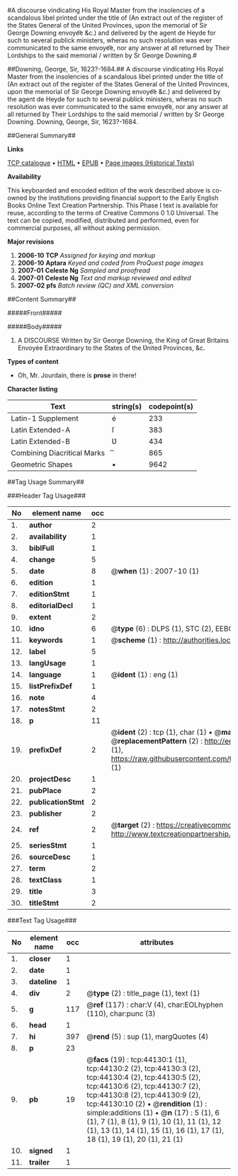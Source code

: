 #A discourse vindicating His Royal Master from the insolencies of a scandalous libel printed under the title of (An extract out of the register of the States General of the United Provinces, upon the memorial of Sir George Downing envoye͡e &c.) and delivered by the agent de Heyde for such to several publick ministers, wheras no such resolution was ever communicated to the same envoye͡e, nor any answer at all returned by Their Lordships to the said memorial / written by Sr George Downing.#

##Downing, George, Sir, 1623?-1684.##
A discourse vindicating His Royal Master from the insolencies of a scandalous libel printed under the title of (An extract out of the register of the States General of the United Provinces, upon the memorial of Sir George Downing envoye͡e &c.) and delivered by the agent de Heyde for such to several publick ministers, wheras no such resolution was ever communicated to the same envoye͡e, nor any answer at all returned by Their Lordships to the said memorial / written by Sr George Downing.
Downing, George, Sir, 1623?-1684.

##General Summary##

**Links**

[TCP catalogue](http://www.ota.ox.ac.uk/tcp/)  • 
[HTML](http://tei.it.ox.ac.uk/tcp/Texts-HTML/free/A36/A36496.html)  • 
[EPUB](http://tei.it.ox.ac.uk/tcp/Texts-EPUB/free/A36/A36496.epub) • 
[Page images (Historical Texts)](https://data.historicaltexts.jisc.ac.uk/view?pubId=eebo-09808342e&pageId=eebo-09808342e-44130-1)

**Availability**

This keyboarded and encoded edition of the
	       work described above is co-owned by the institutions
	       providing financial support to the Early English Books
	       Online Text Creation Partnership. This Phase I text is
	       available for reuse, according to the terms of Creative
	       Commons 0 1.0 Universal. The text can be copied,
	       modified, distributed and performed, even for
	       commercial purposes, all without asking permission.

**Major revisions**

1. __2006-10__ __TCP__ *Assigned for keying and markup*
1. __2006-10__ __Aptara__ *Keyed and coded from ProQuest page images*
1. __2007-01__ __Celeste Ng__ *Sampled and proofread*
1. __2007-01__ __Celeste Ng__ *Text and markup reviewed and edited*
1. __2007-02__ __pfs__ *Batch review (QC) and XML conversion*

##Content Summary##

#####Front#####

#####Body#####

1. A
DISCOURSE
Written by
Sir George Downing, the King of Great
Britains Envoyée Extraordinary to the
States of the Ʋnited Provinces, &c.

**Types of content**

  * Oh, Mr. Jourdain, there is **prose** in there!

**Character listing**


|Text|string(s)|codepoint(s)|
|---|---|---|
|Latin-1 Supplement|é|233|
|Latin Extended-A|ſ|383|
|Latin Extended-B|Ʋ|434|
|Combining             Diacritical Marks|͡|865|
|Geometric Shapes|▪|9642|

##Tag Usage Summary##

###Header Tag Usage###

|No|element name|occ|attributes|
|---|---|---|---|
|1.|__author__|2||
|2.|__availability__|1||
|3.|__biblFull__|1||
|4.|__change__|5||
|5.|__date__|8| @__when__ (1) : 2007-10 (1)|
|6.|__edition__|1||
|7.|__editionStmt__|1||
|8.|__editorialDecl__|1||
|9.|__extent__|2||
|10.|__idno__|6| @__type__ (6) : DLPS (1), STC (2), EEBO-CITATION (1), OCLC (1), VID (1)|
|11.|__keywords__|1| @__scheme__ (1) : http://authorities.loc.gov/ (1)|
|12.|__label__|5||
|13.|__langUsage__|1||
|14.|__language__|1| @__ident__ (1) : eng (1)|
|15.|__listPrefixDef__|1||
|16.|__note__|4||
|17.|__notesStmt__|2||
|18.|__p__|11||
|19.|__prefixDef__|2| @__ident__ (2) : tcp (1), char (1)  •  @__matchPattern__ (2) : ([0-9\-]+):([0-9IVX]+) (1), (.+) (1)  •  @__replacementPattern__ (2) : http://eebo.chadwyck.com/downloadtiff?vid=$1&page=$2 (1), https://raw.githubusercontent.com/textcreationpartnership/Texts/master/tcpchars.xml#$1 (1)|
|20.|__projectDesc__|1||
|21.|__pubPlace__|2||
|22.|__publicationStmt__|2||
|23.|__publisher__|2||
|24.|__ref__|2| @__target__ (2) : https://creativecommons.org/publicdomain/zero/1.0/ (1), http://www.textcreationpartnership.org/docs/. (1)|
|25.|__seriesStmt__|1||
|26.|__sourceDesc__|1||
|27.|__term__|2||
|28.|__textClass__|1||
|29.|__title__|3||
|30.|__titleStmt__|2||


###Text Tag Usage###

|No|element name|occ|attributes|
|---|---|---|---|
|1.|__closer__|1||
|2.|__date__|1||
|3.|__dateline__|1||
|4.|__div__|2| @__type__ (2) : title_page (1), text (1)|
|5.|__g__|117| @__ref__ (117) : char:V (4), char:EOLhyphen (110), char:punc (3)|
|6.|__head__|1||
|7.|__hi__|397| @__rend__ (5) : sup (1), margQuotes (4)|
|8.|__p__|23||
|9.|__pb__|19| @__facs__ (19) : tcp:44130:1 (1), tcp:44130:2 (2), tcp:44130:3 (2), tcp:44130:4 (2), tcp:44130:5 (2), tcp:44130:6 (2), tcp:44130:7 (2), tcp:44130:8 (2), tcp:44130:9 (2), tcp:44130:10 (2)  •  @__rendition__ (1) : simple:additions (1)  •  @__n__ (17) : 5 (1), 6 (1), 7 (1), 8 (1), 9 (1), 10 (1), 11 (1), 12 (1), 13 (1), 14 (1), 15 (1), 16 (1), 17 (1), 18 (1), 19 (1), 20 (1), 21 (1)|
|10.|__signed__|1||
|11.|__trailer__|1||
